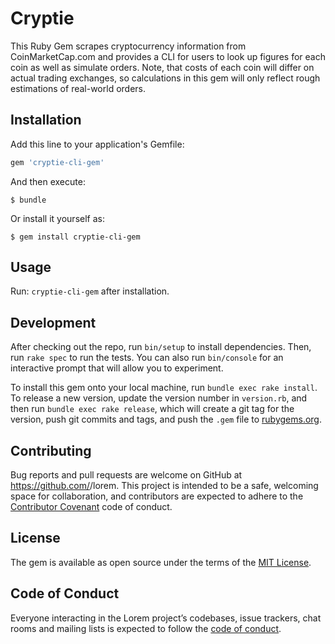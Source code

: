 # Cryptie

This Ruby Gem scrapes cryptocurrency information from CoinMarketCap.com and provides a CLI for users to look up figures for each coin as well as simulate orders. Note, that costs of each coin will differ on actual trading exchanges, so calculations in this gem will only reflect rough estimations of real-world orders.

## Installation

Add this line to your application's Gemfile:

```ruby
gem 'cryptie-cli-gem'
```

And then execute:

    $ bundle

Or install it yourself as:

    $ gem install cryptie-cli-gem

## Usage

Run: `cryptie-cli-gem` after installation.

## Development

After checking out the repo, run `bin/setup` to install dependencies. Then, run `rake spec` to run the tests. You can also run `bin/console` for an interactive prompt that will allow you to experiment.

To install this gem onto your local machine, run `bundle exec rake install`. To release a new version, update the version number in `version.rb`, and then run `bundle exec rake release`, which will create a git tag for the version, push git commits and tags, and push the `.gem` file to [rubygems.org](https://rubygems.org).

## Contributing

Bug reports and pull requests are welcome on GitHub at https://github.com/<rh24>/lorem. This project is intended to be a safe, welcoming space for collaboration, and contributors are expected to adhere to the [Contributor Covenant](http://contributor-covenant.org) code of conduct.

## License

The gem is available as open source under the terms of the [MIT License](https://opensource.org/licenses/MIT).

## Code of Conduct

Everyone interacting in the Lorem project’s codebases, issue trackers, chat rooms and mailing lists is expected to follow the [code of conduct](https://github.com/<rh24>/lorem/blob/master/CODE_OF_CONDUCT.md).
